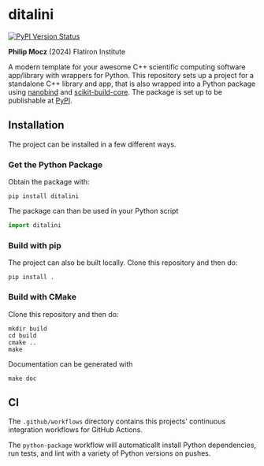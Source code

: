# ditalini

[![PyPI Version Status][pypi-badge]][pypi-link]

[pypi-link]:        https://pypi.org/project/ditalini/
[pypi-badge]:        https://img.shields.io/pypi/v/ditalini?label=PyPI&logo=pypi

**Philip Mocz** (2024)
Flatiron Institute

A modern template for your awesome C++ scientific computing software app/library with wrappers for Python. This repository sets up a project for a standalone C++ library and app, that is also wrapped into a Python package using [nanobind](https://github.com/wjakob/nanobind) and
[scikit-build-core](https://scikit-build-core.readthedocs.io/en/latest/index.html).
The package is set up to be publishable at [PyPI](https://pypi.org/).

## Installation

The project can be installed in a few different ways.

### Get the Python Package

Obtain the package with:

```console
pip install ditalini
```

The package can than be used in your Python script

```python
import ditalini
```

### Build with pip

The project can also be built locally. Clone this repository and then do: 

```console
pip install .
```

### Build with CMake

Clone this repository and then do: 

```console
mkdir build
cd build
cmake ..
make
```

Documentation can be generated with

```console
make doc
```

## CI

The `.github/workflows` directory contains this projects' continuous integration workflows
for GitHub Actions. 

The `python-package` workflow will automaticallt install Python dependencies, run tests, 
and lint with a variety of Python versions on pushes.
